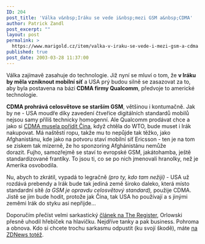```yaml
---
ID: 204
post_title: 'Válka v&nbsp;Iráku se vede i&nbsp;mezi GSM a&nbsp;CDMA'
author: Patrick Zandl
post_excerpt: ""
layout: post
permalink: >
  https://www.marigold.cz/item/valka-v-iraku-se-vede-i-mezi-gsm-a-cdma
published: true
post_date: 2003-03-28 11:37:00
---
```

<P>Válka zajímavě zasahuje do technologie. Již nyní se mluví o tom, že <STRONG>v Iráku by měla vzniknout mobilní síť</STRONG> a USA prý budou silně se zasazovat za to, aby byla postavena na&#160;bázi <STRONG>CDMA firmy Qualcomm</STRONG>, předvoje to americké technologie. </P>
<P><STRONG>CDMA prohrává celosvětove se starším GSM</STRONG>, většinou i kontumačně. Jak by ne - USA moudře díky zavedení čtveřice digitálních standardů mobilů nejsou samy příliš technicky homogenní. Ale Qualcomm prodávat chce a jako si <A href="http://www.mobil.cz/mobilni_komunikace/zpravy-mobilni_komunikace/tero-krizevcine2.html" target=_blank>CDMA musela pořídit Čina</A>, když chtěla do WTO, bude muset i Irák nakupovat. Má naštěstí ropu, takže mu to nepůjde tak těžko, jako Afghanistánu, kde jako na potvoru staví mobilní síť Ericsson - ten je na tom se ziskem tak mizerně, že ho sponzoring Afghánistánu nemůže dorazit.&#160;Fujho, samozřejmě se staví to evropské GSM, jakátohamba, ještě standardizované frantíky. To jsou ti, co se po nich jmenovali hranolky, než je Amerika osvobodila. </P>
<P>Nu, abych to zkrátil, vypadá to legračně <EM>(pro ty, kdo tam nežijí)</EM> - USA už rozdává prebendy a Irák bude tak jediná země široko daleko, která místo standardní sítě <EM>(a GSM je opravdu celosvětový standard),</EM> použije CDMA. Jistě se jim bude hodit, protože jak Čína, tak USA ho používají a s jinými zeměmi Irák do styku asi nepřijde...</P>
<P>Doporučím přečíst velmi sarkastický <A href="http://www.theregister.co.uk/content/59/29974.html" target=_blank>článek na The Register</A>, Orlowski přesně uhodil hřebíček na hlavičku. Nejdříve tanky a pak business. Pohroma a obnova. Kdo si chcete trochu sarkasmu odpustit (ku svojí škodě), máte <A href="http://news.zdnet.co.uk/story/0,,t269-s2132617,00.html" target=_blank>na ZDNews totéž</A>. </P>